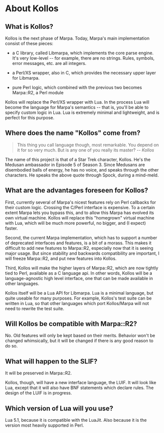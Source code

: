 # About Kollos

## What is Kollos?

Kollos is the next phase of Marpa.  Today, Marpa's main implementation consist of these pieces:

+ a C library, called Libmarpa, which implements the core parse engine.  It's very low-level --
for example, there are no strings.  Rules, symbols, error messages, etc. are all integers.

+ a Perl/XS wrapper, also in C, which provides the necessary upper layer for Libmarpa.

+ pure Perl logic, which combined with the previous two becomes Marpa::R2, a Perl module

Kollos will replace the Perl/XS wrapper with Lua.
In the process Lua will become the language for Marpa's semantics --
that is, you'll be able to specify custom logic in Lua.
Lua is extremely minimal and lightweight, and is perfect for this purpose.

## Where does the name "Kollos" come from?

> This thing you call language though, most remarkable. You depend on it 
> for so very much. But is any one of you really its master?
> -- *Kollos*

The name of this project is that of a Star Trek character,
Kollos.   He's the Medusan ambassador
in Episode 5 of Season 3.
Since Medusans are
disembodied balls of energy, he has no voice, and
speaks through the other characters.
He speaks the above quote through Spock,
during a mind-meld.

## What are the advantages foreseen for Kollos?

First, currently several of Marpa's nicest features rely on Perl callbacks
for their custom logic.
Crossing the C/Perl interface is expensive.
To a certain extent Marpa lets you bypass this,
and to allow this Marpa has evolved its
own virtual machine.
Kollos will replace this "homegrown" virtual machine with Lua, which will be much more
powerful, no bigger, and (I expect) faster.

Second, the current Marpa implementation, which has to support
a number of deprecated interfaces and features, is a bit of a morass.
This makes it difficult to add new features to Marpa::R2,
especially now that it is seeing major usage.
But since stability and backwards compatibility are important,
I will freeze Marpa::R2, and put new features into Kollos.

Third, Kollos will make the higher layers of Marpa::R2,
which are now tightly tied to Perl,
available as a C language api.
In other words, Kollos will be a language-agnostic high level interface,
one that can be made available in other languages.

Kollos itself will be a Lua API for Libmarpa.
Lua is a minimal language, but quite useable for many purposes.
For example, Kollos's test suite can be written in Lua,
so that other languages which port Kollos/Marpa will
not need to rewrite the test suite.

## Will Kollos be compatible with Marpa::R2?

No.  Old features will only be kept based on their merits.
Behavior won't be changed whimsically,
but it will be
changed if there is any good reason to do so.

## What will happen to the SLIF?

It will be preserved in Marpa::R2.

Kollos, though, will have a new interface language, the LUIF.
It will look like Lua, except that it will also have BNF
statements which declare rules.
The design of the LUIF is in progress.

## Which version of Lua will you use?

Lua 5.1, because it is compatible with the LuaJit.
Also because it is the version most heavily supported in Perl.
